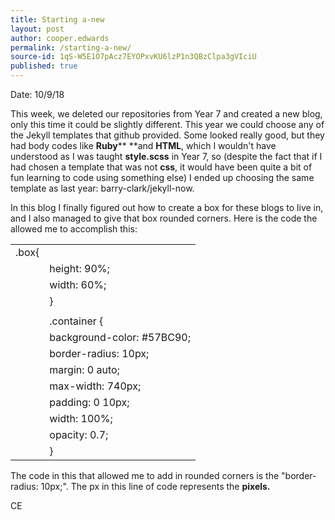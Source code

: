 ```yaml
---
title: Starting a-new
layout: post
author: cooper.edwards
permalink: /starting-a-new/
source-id: 1qS-W5E1O7pAcz7EYOPxvKU6lzP1n3QBzClpa3gVIciU
published: true
---
```

Date: 10/9/18

This week, we deleted our repositories from Year 7 and created a new blog, only this time it could be slightly different. This year we could choose any of the Jekyll templates that github provided. Some looked really good, but they had body codes like **Ruby**** **and **HTML**, which I wouldn't have understood as I was taught **style.scss** in Year 7, so (despite the fact that if I had chosen a template that was not **css**, it would have been quite a bit of fun learning to code using something else) I ended up choosing the same template as last year: barry-clark/jekyll-now.

In this blog I finally figured out how to create a box for these blogs to live in, and I also managed to give that box rounded corners. Here is the code the allowed me to accomplish this:

<table>
  <tr>
    <td>.box{</td>
    <td></td>
  </tr>
  <tr>
    <td></td>
    <td> height: 90%;</td>
  </tr>
  <tr>
    <td></td>
    <td> width: 60%;</td>
  </tr>
  <tr>
    <td></td>
    <td>}</td>
  </tr>
  <tr>
    <td></td>
    <td></td>
  </tr>
  <tr>
    <td></td>
    <td>.container {</td>
  </tr>
  <tr>
    <td></td>
    <td> background-color: #57BC90;</td>
  </tr>
  <tr>
    <td></td>
    <td> border-radius: 10px;</td>
  </tr>
  <tr>
    <td></td>
    <td> margin: 0 auto;</td>
  </tr>
  <tr>
    <td></td>
    <td> max-width: 740px;</td>
  </tr>
  <tr>
    <td></td>
    <td> padding: 0 10px;</td>
  </tr>
  <tr>
    <td></td>
    <td> width: 100%;</td>
  </tr>
  <tr>
    <td></td>
    <td> opacity: 0.7;</td>
  </tr>
  <tr>
    <td></td>
    <td>}</td>
  </tr>
</table>


 The code in this that allowed me to add in rounded corners is the "border-radius: 10px;". The px in this line of code represents the **pixels.**

CE

